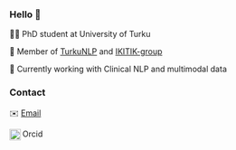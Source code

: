 ### Hello 👋

👨‍💻 PhD student at University of Turku

🤝 Member of [TurkuNLP](https://turkunlp.org/) and [IKITIK-group](https://sites.utu.fi/nursingscienceresearchprogrammes/connected-health-utu/collaborators-and-funding/ikitik/)

🧠 Currently working with Clinical NLP and multimodal data

### Contact
✉️  [Email](akseli.y.reunamo@utu.fi)

[<img align="left" alt="orcid" width="20px" src="https://orcid.org/assets/vectors/orcid.logo.icon.svg"/>][Orcid]Orcid

[Orcid]:https://orcid.org/0000-0002-9057-6489

